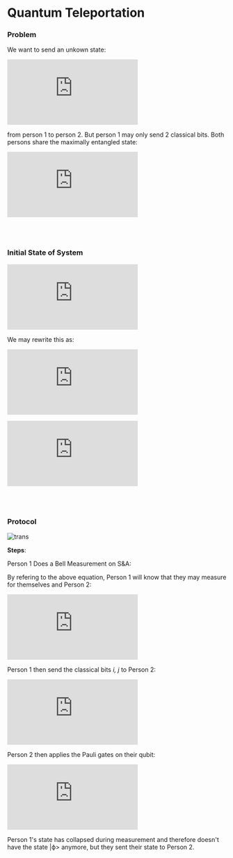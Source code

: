 <h1>Quantum Teleportation</h1>

<h3>Problem</h3>
We want to send an unkown state:

![equation](https://latex.codecogs.com/gif.latex?%7C%5Cphi%20%3E_%7Bs%7D%3D%20%5Calpha%20%7C0%3E_%7Bs%7D&plus;%5Cbeta%20%7C1%3E_%7Bs%7D)

from person 1 to person 2. But person 1 may only send 2 classical bits. Both persons share the maximally entangled state:

![equation](https://latex.codecogs.com/gif.latex?%7C%5Cpsi%20%5E%7B00%7D%3E_%7BAB%7D%20%3D%5Cfrac%7B1%7D%7B%5Csqrt%7B2%7D%7D%20%5B%5Calpha%20%7C00%3E_%7BAB%7D%20&plus;%20%5Cbeta%20%7C11%3E_%7BAB%7D%5D)

<br>
<br>

<h3>Initial State of System</h3>
  
![equation](https://latex.codecogs.com/gif.latex?%5Cbegin%7Balign*%7D%20%26%7B%7D%7C%5Cphi%3E_%7Bs%7D%20%5Cotimes%20%5C%20%7C%5Cpsi%20%5E%7B00%7D%3E_%7BAB%7D%20%5C%5C%20%26%7B%7D%3D%5Cfrac%7B1%7D%7B%5Csqrt%7B2%7D%7D%20%5B%5Calpha%20%7C000%3E_%7BSAB%7D%20&plus;%20%5Calpha%20%7C011%3E_%7BSAB%7D&plus;%20%5Cbeta%20%7C100%3E_%7BSAB%7D%20&plus;%20%5Cbeta%20%7C111%3E_%7BSAB%7D%5D%20%5Cend%7Balign*%7D)

We may rewrite this as:

![equation](https://latex.codecogs.com/gif.latex?%5Cbegin%7Balign*%7D%20%26%7B%7D%3D%5Cfrac%7B1%7D%7B2%5Csqrt%7B2%7D%7D%5B%28%7C00%3E_%7BSA%7D&plus;%7C11%3E_%7BSA%7D%29%20%5Cotimes%20%28%5Calpha%7C0%3E_%7BB%7D&plus;%5Cbeta%7C1%3E_%7BB%7D%29&plus;%28%7C01%3E_%7BSA%7D&plus;%7C10%3E_%7BSA%7D%29%20%5Cotimes%20%28%5Calpha%7C1%3E_%7BB%7D%20&plus;%20%5Cbeta%7C0%3E_%7BB%7D%29%20%5C%5C%20%26%7B%7D&plus;%28%7C00%3E_%7BSA%7D-%7C11%3E_%7BSA%7D%29%20%5Cotimes%20%28%5Calpha%7C0%3E_%7BB%7D-%5Cbeta%7C1%3E_%7BB%7D%29&plus;%28%7C01%3E_%7BSA%7D-%7C10%3E_%7BSA%7D%29%20%5Cotimes%20%28%5Calpha%7C1%3E_%7BB%7D-%5Cbeta%7C0%3E_%7BB%7D%29%5D%20%5Cend%7Balign*%7D)

![equation](https://latex.codecogs.com/gif.latex?%5Cbegin%7Balign*%7D%20%26%7B%7D%3D%5Cfrac%7B1%7D%7B2%7D%5B%7C%5Cpsi%5E%7B00%7D%3E_%7BSA%7D%20%5Cotimes%20%5C%20%7C%5Cphi%3E_%7BB%7D%20&plus;%20%7C%5Cpsi%5E%7B01%7D%3E_%7BSA%7D%20%5Cotimes%20%5C%20%5Csigma_%7Bx%7D%7C%5Cphi%3E_%7BB%7D%20%5C%5C%20%26%7B%7D&plus;%20%7C%5Cpsi%5E%7B10%7D%3E_%7BSA%7D%20%5Cotimes%20%5C%20%5Csigma_%7Bz%7D%7C%5Cphi%3E_%7BB%7D%20&plus;%20%7C%5Cpsi%5E%7B11%7D%3E_%7BSA%7D%20%5Cotimes%20%5C%20%5Csigma_%7Bx%7D%5Csigma_%7Bz%7D%7C%5Cphi%3E_%7BB%7D%5D%20%5Cend%7Balign*%7D)

<br>
<br>

<h3>Protocol</h3>

![trans](https://user-images.githubusercontent.com/68278907/91061231-36c43800-e62c-11ea-8e71-058899a0a5a1.png)

__Steps__:

Person 1 Does a Bell Measurement on S&A:

By refering to the above equation, Person 1 will know that they may measure for themselves and Person 2:

![equation](https://latex.codecogs.com/gif.latex?%5Cbegin%7Balign*%7D%20%26%20Person%20%5C%201%20%26%20Person%20%5C%202%5C%5C%20%26%20%7C%5Cpsi%5E%7B00%7D%3E%20%26%20%7C%5Cphi%3E_%7BB%7D%5C%5C%20%26%20%7C%5Cpsi%5E%7B01%7D%3E%20%26%20%5Csigma_%7Bx%7D%7C%5Cphi%3E_%7BB%7D%5C%5C%20%26%20%7C%5Cpsi%5E%7B10%7D%3E%20%26%20%5Csigma_%7Bz%7D%7C%5Cphi%3E_%7BB%7D%5C%5C%20%26%20%7C%5Cpsi%5E%7B11%7D%3E%20%26%20%5Csigma_%7Bx%7D%5Csigma_%7Bz%7D%7C%5Cphi%3E_%7BB%7D%20%5Cend%7Balign*%7D)

Person 1 then send the classical bits *i, j* to Person 2:

![equation](https://latex.codecogs.com/gif.latex?%5Cbegin%7Bvmatrix%7D%20%26%20Person%20%5C%201%20%26%20Person%20%5C%202%20%26%20Bits%20%5C%20sent%20%26%20%5C%5C%20%26%20%7C%5Cpsi%5E%7B00%7D%3E%20%26%20%7C%5Cphi%3E_%7BB%7D%20%26%2000%5C%5C%20%26%20%7C%5Cpsi%5E%7B01%7D%3E%20%26%20%5Csigma_%7Bx%7D%7C%5Cphi%3E_%7BB%7D%20%26%2001%5C%5C%20%26%20%7C%5Cpsi%5E%7B10%7D%3E%20%26%20%5Csigma_%7Bz%7D%7C%5Cphi%3E_%7BB%7D%20%26%2010%5C%5C%20%26%20%7C%5Cpsi%5E%7B11%7D%3E%20%26%20%5Csigma_%7Bx%7D%5Csigma_%7Bz%7D%7C%5Cphi%3E_%7BB%7D%20%26%2011%20%5Cend%7Bvmatrix%7D)

Person 2 then applies the Pauli gates on their qubit:

![equation](https://latex.codecogs.com/gif.latex?%5Cbegin%7Bvmatrix%7D%20%26%20Person%20%5C%201%20%26%20Person%20%5C%202%20%26%20Bits%20%5C%20sent%20%26%20Person%20%5C%202%20%5C%20State%5C%5C%20%26%20%7C%5Cpsi%5E%7B00%7D%3E%20%26%20%7C%5Cphi%3E_%7BB%7D%20%26%2000%20%26%20%7C%5Cphi%3E_%7BB%7D%5C%5C%20%26%20%7C%5Cpsi%5E%7B01%7D%3E%20%26%20%5Csigma_%7Bx%7D%7C%5Cphi%3E_%7BB%7D%20%26%2001%20%26%20%7C%5Cphi%3E_%7BB%7D%5C%5C%20%26%20%7C%5Cpsi%5E%7B10%7D%3E%20%26%20%5Csigma_%7Bz%7D%7C%5Cphi%3E_%7BB%7D%20%26%2010%20%26%20%7C%5Cphi%3E_%7BB%7D%5C%5C%20%26%20%7C%5Cpsi%5E%7B11%7D%3E%20%26%20%5Csigma_%7Bx%7D%5Csigma_%7Bz%7D%7C%5Cphi%3E_%7BB%7D%20%26%2011%20%26%20%7C%5Cphi%3E_%7BB%7D%20%5Cend%7Bvmatrix%7D)

Person 1's state has collapsed during measurement and therefore doesn't have the state |ϕ> anymore, but they sent their state to Person 2.
